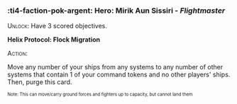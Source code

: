 ### :ti4-faction-pok-argent: **Hero**: Mirik Aun Sissiri - _Flightmaster_

<span style="font-variant:small-caps;">Unlock</span>: Have 3 scored objectives.

**Helix Protocol: Flock Migration**

<span style="font-variant:small-caps;">Action</span>:

Move any number of your ships from any systems to any number of other systems that contain 1 of your command tokens and no other players' ships. Then, purge this card. 

<sup><sub>Note: This can move/carry ground forces and fighters up to capacity, but cannot land them</sub></sup>

